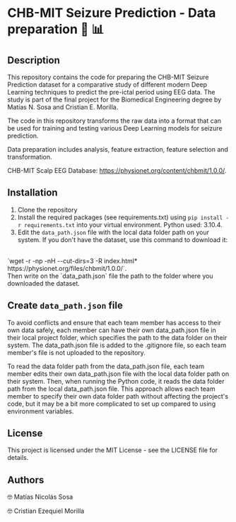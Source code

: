 # CHB-MIT Seizure Prediction - Data preparation 🧠 📊

## Description

This repository contains the code for preparing the CHB-MIT Seizure Prediction dataset for a comparative study of different modern Deep Learning techniques to predict the pre-ictal period using EEG data. The study is part of the final project for the Biomedical Engineering degree by Matías N. Sosa and Cristian E. Morilla.

The code in this repository transforms the raw data into a format that can be used for training and testing various Deep Learning models for seizure prediction.

Data preparation includes analysis, feature extraction, feature selection and transformation.

CHB-MIT Scalp EEG Database: <https://physionet.org/content/chbmit/1.0.0/>.

## Installation

1. Clone the repository
2. Install the required packages (see requirements.txt) using `pip install -r requirements.txt` into your virtual environment. Python used: 3.10.4.
3. Edit the `data_path.json` file with the local data folder path on your system. If you don't have the dataset, use this command to download it: 
<br>
`wget -r -np -nH --cut-dirs=3 -R index.html* https://physionet.org/files/chbmit/1.0.0/`. <br> Then write on the `data_path.json` file the path to the folder where you downloaded the dataset.


## Create `data_path.json` file

To avoid conflicts and ensure that each team member has access to their own data safely, each member can have their own data_path.json file in their local project folder, which specifies the path to the data folder on their system. The data_path.json file is added to the .gitignore file, so each team member's file is not uploaded to the repository.

To read the data folder path from the data_path.json file, each team member edits their own data_path.json file with the local data folder path on their system. Then, when running the Python code, it reads the data folder path from the local data_path.json file. This approach allows each team member to specify their own data folder path without affecting the project's code, but it may be a bit more complicated to set up compared to using environment variables.

## License

This project is licensed under the MIT License - see the LICENSE file for details.

## Authors

🤓 Matías Nicolás Sosa

🤓 Cristian Ezequiel Morilla
